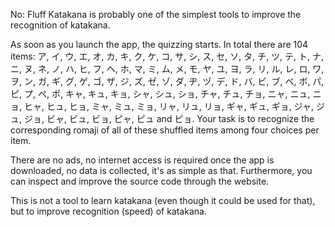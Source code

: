 No: Fluff Katakana is probably one of the simplest tools to improve the recognition of katakana.

As soon as you launch the app, the quizzing starts. In total there are 104 items: ア, イ, ウ, エ, オ, カ, キ, ク, ケ, コ, サ, シ, ス, セ, ソ, タ, チ, ツ, テ, ト, ナ, ニ, ヌ, ネ, ノ, ハ, ヒ, フ, ヘ, ホ, マ, ミ, ム, メ, モ, ヤ, ユ, ヨ, ラ, リ, ル, レ, ロ, ワ, ヲ, ン, ガ, ギ, グ, ゲ, ゴ, ザ, ジ, ズ, ゼ, ゾ, ダ, ヂ, ヅ, デ, ド, バ, ビ, ブ, ベ, ボ, パ, ピ, プ, ぺ, ポ, キャ, キュ, キョ, シャ, シュ, ショ, チャ, チュ, チョ, ニャ, ニュ, ニョ, ヒャ, ヒュ, ヒョ, ミャ, ミュ, ミョ, リャ, リュ, リョ, ギャ, ギュ, ギョ, ジャ, ジュ, ジョ, ビャ, ビュ, ビョ, ピャ, ピュ and ピョ. Your task is to recognize the corresponding romaji of all of these shuffled items among four choices per item.

There are no ads, no internet access is required once the app is downloaded, no data is collected, it's as simple as that.
Furthermore, you can inspect and improve the source code through the website.

This is not a tool to learn katakana (even though it could be used for that), but to improve recognition (speed) of katakana.
